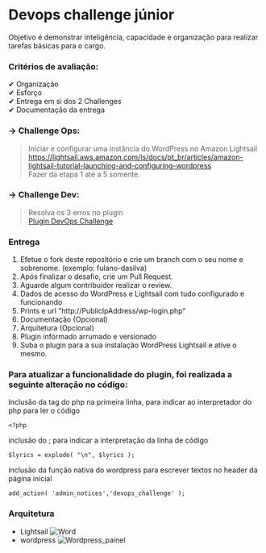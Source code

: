 # Devops challenge júnior

Objetivo é demonstrar inteligência, capacidade e organização para realizar tarefas básicas para o cargo.

### Critérios de avaliação:

✔ Organização <br>
✔ Esforço <br>
✔ Entrega em si dos 2 Challenges <br>
✔ Documentação da entrega <br>


### → Challenge Ops:
> Iniciar e configurar uma instância do WordPress no Amazon Lightsail <br>
https://lightsail.aws.amazon.com/ls/docs/pt_br/articles/amazon-lightsail-tutorial-launching-and-configuring-wordpress <br>
Fazer da etapa 1 até a 5 somente.

### → Challenge Dev:
> Resolva os 3 erros no plugin<br>
[Plugin DevOps Challenge](devops_challenge.php)



### Entrega
1. Efetue o fork deste repositório e crie um branch com o seu nome e sobrenome. (exemplo: fulano-dasilva)
2. Após finalizar o desafio, crie um Pull Request.
3. Aguarde algum contribuidor realizar o review.
4. Dados de acesso do WordPress e Lightsail com tudo configurado e funcionando
5. Prints e url "http://PublicIpAddress/wp-login.php"
6. Documentação (Opcional)
7. Arquitetura (Opcional)
8. Plugin informado arrumado e versionado
9. Suba o plugin para a sua instalação WordPress Lightsail e ative o mesmo.



### Para atualizar a funcionalidade do plugin, foi realizada a seguinte alteração no código:

Inclusão da tag do php na primeira linha, para indicar ao interpretador do php para ler o código
```
<?php 

```
inclusão do ; para indicar a interpretação da linha de código 

```
$lyrics = explode( "\n", $lyrics );

```
inclusão da função nativa do wordpress para escrever textos no header da página inicial

```
add_action( 'admin_notices','devops_challenge' );

```


### Arquitetura 

- Lightsail
![Word](https://github.com/mpletti/devops-challenge-junior/assets/134749110/2a7535fc-56a3-4dae-8dff-f04cfb3d0f59)
- wordpress
![Wordpress_painel](https://github.com/mpletti/devops-challenge-junior/assets/134749110/d347c45c-9485-42a3-b3e4-452125c8866e)






